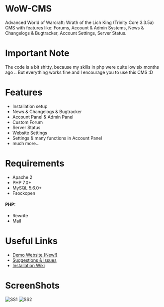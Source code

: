 # WoW-CMS

Advanced World of Warcraft: Wrath of the Lich King (Trinity Core 3.3.5a) CMS with features like: Forums, Account &amp; Admin Systems, News &amp; Changelogs &amp; Bugtracker, Account Settings, Server Status.

# Important Note

The code is a bit shitty, because my skills in php were quite low six months ago .. But everything works fine and I encourage you to use this CMS :D

# Features
- Installation setup
- News & Changelogs & Bugtracker
- Account Panel & Admin Panel
- Custom Forum
- Server Status
- Website Settings
- Settings & many functions in Account Panel
- much more...

# Requirements
- Apache 2
- PHP 7.0+
- MySQL 5.6.0+
- Fsockopen
#### PHP:
- Rewrite
- Mail

# Useful Links
- [Demo Website (New!)](http://185.239.238.237/)
- [Suggestions & Issues](https://github.com/Markuu/WoW-CMS/issues)
- [Installation Wiki](https://github.com/Markuu/WoW-CMS/wiki/Installation)

# ScreenShots
![SS1](https://i.imgur.com/RoxJE24.png)
![SS2](https://i.imgur.com/jGcFdbj.png)